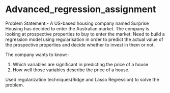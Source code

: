 # Advanced_regression_assignment

Problem Statement:-
A US-based housing company named Surprise Housing has decided to enter the Australian market.
The company is looking at prospective properties to buy to enter the market.
Need to build a regression model using regularisation in order to predict the actual value of the prospective properties and decide whether to invest in them or not.

The company wants to know:-
1. Which variables are significant in predicting the price of a house
2. How well those variables describe the price of a house.

Used regularization techniques(Ridge and Lasso Regression) to solve the problem.
